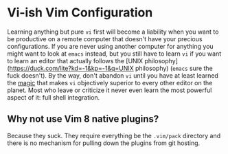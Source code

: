 # Vi-ish Vim Configuration

Learning anything but pure `vi` first will become a liability when you
want to be productive on a remote computer that doesn't have your
precious configurations. If you are never using another computer for
anything you might want to look at `emacs` instead, but you still have
to learn `vi` if you want to learn an editor that actually follows the
[UNIX philosophy](https://duck.com/lite?kd=-1&kp=-1&q=UNIX philosophy) (`emacs` sure the fuck doesn't). By the way, don't
abandon `vi` until you have at least learned the
[magic](https://rwx.gg/vimagic) that makes `vi` objectively superior to
every other editor on the planet. Most who leave or criticize it never
even learn the most powerful aspect of it: full shell integration.

## Why not use Vim 8 native plugins?

Because they suck. They require everything be the `.vim/pack` directory
and there is no mechanism for pulling down the plugins from git hosting.
